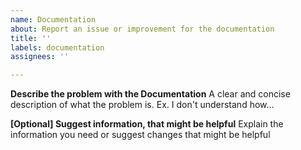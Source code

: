 ```yaml
---
name: Documentation
about: Report an issue or improvement for the documentation
title: ''
labels: documentation
assignees: ''

---
```


**Describe the problem with the Documentation**
A clear and concise description of what the problem is. Ex. I don't understand how...

**[Optional] Suggest information, that might be helpful**
Explain the information you need or suggest changes that might be helpful
